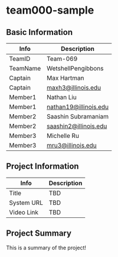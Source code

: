 # team000-sample

## Basic Information

|   Info      |        Description     |
| ----------- | ---------------------- |
| TeamID      |        Team-069        |
| TeamName    |         WetshellPengibbons         |
| Captain     |       Max Hartman     |
| Captain     |  maxh3@illinois.edu  |
| Member1     |        Nathan Liu       |
| Member1     |   nathan19@illinois.edu  |
| Member2     |            Saashin Subramaniam             |
| Member2     |          saashin2@illinois.edu              |
| Member3     |            Michelle Ru            |
| Member3     |              mru3@illinois.edu          |

## Project Information

|   Info      |        Description     |
| ----------- | ---------------------- |
|  Title      |       TBD     |
| System URL  |      TBD    |
| Video Link  |      TBD     |

## Project Summary

This is a summary of the project!
